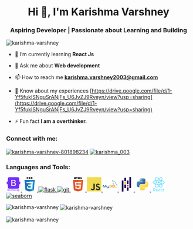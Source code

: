 <h1 align="center">Hi 👋, I'm Karishma Varshney</h1>
<h3 align="center">Aspiring Developer | Passionate about Learning and Building</h3>

<p align="left"> <img src="https://komarev.com/ghpvc/?username=karishma-varshney&label=Profile%20views&color=0e75b6&style=flat" alt="karishma-varshney" /> </p>

- 🌱 I’m currently learning **React Js**

- 💬 Ask me about **Web development**

- 📫 How to reach me **karishma.varshney2003@gmail.com**

- 📄 Know about my experiences [https://drive.google.com/file/d/1-Yf5fukISNguSrANjFs_U6JvZJ9Rveyn/view?usp=sharing](https://drive.google.com/file/d/1-Yf5fukISNguSrANjFs_U6JvZJ9Rveyn/view?usp=sharing)

- ⚡ Fun fact **I am a overthinker.**

<h3 align="left">Connect with me:</h3>
<p align="left">
<a href="https://linkedin.com/in/karishma-varshney-801898234" target="blank"><img align="center" src="https://raw.githubusercontent.com/rahuldkjain/github-profile-readme-generator/master/src/images/icons/Social/linked-in-alt.svg" alt="karishma-varshney-801898234" height="30" width="40" /></a>
<a href="https://www.codechef.com/users/karishma_003" target="blank"><img align="center" src="https://cdn.jsdelivr.net/npm/simple-icons@3.1.0/icons/codechef.svg" alt="karishma_003" height="30" width="40" /></a>
</p>

<h3 align="left">Languages and Tools:</h3>
<p align="left"> <a href="https://getbootstrap.com" target="_blank" rel="noreferrer"> <img src="https://raw.githubusercontent.com/devicons/devicon/master/icons/bootstrap/bootstrap-plain-wordmark.svg" alt="bootstrap" width="40" height="40"/> </a> <a href="https://www.w3schools.com/css/" target="_blank" rel="noreferrer"> <img src="https://raw.githubusercontent.com/devicons/devicon/master/icons/css3/css3-original-wordmark.svg" alt="css3" width="40" height="40"/> </a> <a href="https://flask.palletsprojects.com/" target="_blank" rel="noreferrer"> <img src="https://www.vectorlogo.zone/logos/pocoo_flask/pocoo_flask-icon.svg" alt="flask" width="40" height="40"/> </a> <a href="https://git-scm.com/" target="_blank" rel="noreferrer"> <img src="https://www.vectorlogo.zone/logos/git-scm/git-scm-icon.svg" alt="git" width="40" height="40"/> </a> <a href="https://www.w3.org/html/" target="_blank" rel="noreferrer"> <img src="https://raw.githubusercontent.com/devicons/devicon/master/icons/html5/html5-original-wordmark.svg" alt="html5" width="40" height="40"/> </a> <a href="https://developer.mozilla.org/en-US/docs/Web/JavaScript" target="_blank" rel="noreferrer"> <img src="https://raw.githubusercontent.com/devicons/devicon/master/icons/javascript/javascript-original.svg" alt="javascript" width="40" height="40"/> </a> <a href="https://www.mysql.com/" target="_blank" rel="noreferrer"> <img src="https://raw.githubusercontent.com/devicons/devicon/master/icons/mysql/mysql-original-wordmark.svg" alt="mysql" width="40" height="40"/> </a> <a href="https://pandas.pydata.org/" target="_blank" rel="noreferrer"> <img src="https://raw.githubusercontent.com/devicons/devicon/2ae2a900d2f041da66e950e4d48052658d850630/icons/pandas/pandas-original.svg" alt="pandas" width="40" height="40"/> </a> <a href="https://www.python.org" target="_blank" rel="noreferrer"> <img src="https://raw.githubusercontent.com/devicons/devicon/master/icons/python/python-original.svg" alt="python" width="40" height="40"/> </a> <a href="https://reactjs.org/" target="_blank" rel="noreferrer"> <img src="https://raw.githubusercontent.com/devicons/devicon/master/icons/react/react-original-wordmark.svg" alt="react" width="40" height="40"/> </a> <a href="https://seaborn.pydata.org/" target="_blank" rel="noreferrer"> <img src="https://seaborn.pydata.org/_images/logo-mark-lightbg.svg" alt="seaborn" width="40" height="40"/> </a> </p>

<p><img align="left" src="https://github-readme-stats.vercel.app/api/top-langs?username=karishma-varshney&show_icons=true&locale=en&layout=compact" alt="karishma-varshney" /></p>

<p>&nbsp;<img align="center" src="https://github-readme-stats.vercel.app/api?username=karishma-varshney&show_icons=true&locale=en" alt="karishma-varshney" /></p>

<p><img align="center" src="https://github-readme-streak-stats.herokuapp.com/?user=karishma-varshney&" alt="karishma-varshney" /></p>
